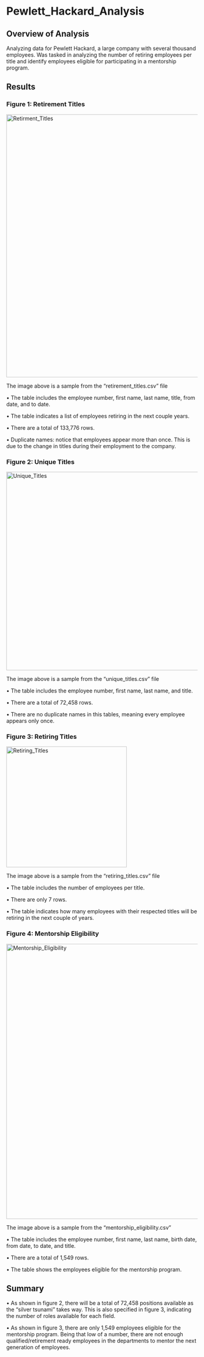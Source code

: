 # Pewlett_Hackard_Analysis
## Overview of Analysis
Analyzing data for Pewlett Hackard, a large company with several thousand employees. Was tasked in analyzing the number of retiring employees per title and identify employees eligible for participating in a mentorship program.

## Results
### Figure 1: Retirement Titles
<img width="690" alt="Retirment_Titles" src="https://user-images.githubusercontent.com/110318652/198494167-15a8a56d-4548-44b1-8ada-19797d292c91.png">

The image above is a sample from the “retirement_titles.csv” file

  •	The table includes the employee number, first name, last name, title, from date, and to date.
  
  •	The table indicates a list of employees retiring in the next couple years.
  
  •	There are a total of 133,776 rows.
  
  •	Duplicate names: notice that employees appear more than once. This is due to the change in titles during their employment to the company.

### Figure 2: Unique Titles
<img width="521" alt="Unique_Titles" src="https://user-images.githubusercontent.com/110318652/198494260-0e8f4e99-266e-4acb-b2dd-0846022221e8.png">

The image above is a sample from the “unique_titles.csv” file

  •	The table includes the employee number, first name, last name, and title.
  
  •	There are a total of 72,458 rows.
  
  •	There are no duplicate names in this tables, meaning every employee appears only once.

### Figure 3: Retiring Titles
<img width="317" alt="Retiring_Titles" src="https://user-images.githubusercontent.com/110318652/198494316-433de08f-a64a-4efd-b26d-f40f8c091b8c.png">

The image above is a sample from the “retiring_titles.csv” file

  •	The table includes the number of employees per title.
  
  •	There are only 7 rows.
  
  •	The table indicates how many employees with their respected titles will be retiring in the next couple of years.


### Figure 4: Mentorship Eligibility
<img width="722" alt="Mentorship_Eligibility" src="https://user-images.githubusercontent.com/110318652/198494331-a4743851-c663-496b-9613-f5be023e3493.png">

The image above is a sample from the “mentorship_eligibility.csv”

  •	The table includes the employee number, first name, last name, birth date, from date, to date, and title.
  
  •	There are a total of 1,549 rows.
  
  •	The table shows the employees eligible for the mentorship program.

## Summary

  •	As shown in figure 2, there will be a total of 72,458 positions available as the “silver tsunami” takes way. This is also specified in figure 3, indicating the number of roles available for each field. 
  
  •	As shown in figure 3, there are only 1,549 employees eligible for the mentorship program. Being that low of a number, there are not enough qualified/retirement ready employees in the departments to mentor the next generation of employees.
